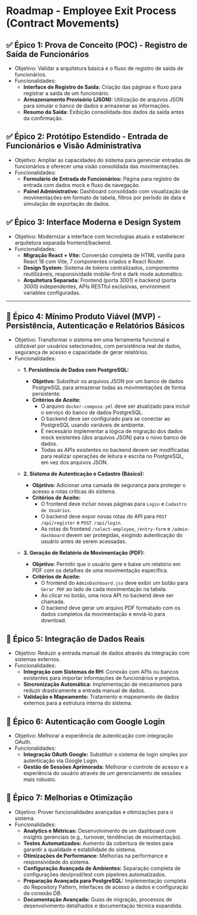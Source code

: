 # Roadmap - Employee Exit Process (Contract Movements)

## ✅ Épico 1: Prova de Conceito (POC) - Registro de Saída de Funcionários
- Objetivo: Validar a arquitetura básica e o fluxo de registro de saída de funcionários.
- Funcionalidades:
  - **Interface de Registro de Saída:** Criação das páginas e fluxo para registrar a saída de um funcionário.
  - **Armazenamento Provisório (JSON):** Utilização de arquivos JSON para simular o banco de dados e armazenar as informações.
  - **Resumo da Saída:** Exibição consolidada dos dados da saída antes da confirmação.

## ✅ Épico 2: Protótipo Estendido - Entrada de Funcionários e Visão Administrativa
- Objetivo: Ampliar as capacidades do sistema para gerenciar entradas de funcionários e oferecer uma visão consolidada das movimentações.
- Funcionalidades:
  - **Formulário de Entrada de Funcionários:** Página para registro de entrada com dados mock e fluxo de navegação.
  - **Painel Administrativo:** Dashboard consolidado com visualização de movimentações em formato de tabela, filtros por período de data e simulação de exportação de dados.

## ✅ Épico 3: Interface Moderna e Design System
- Objetivo: Modernizar a interface com tecnologias atuais e estabelecer arquitetura separada frontend/backend.
- Funcionalidades:
  - **Migração React + Vite:** Conversão completa de HTML vanilla para React 18 com Vite, 7 componentes criados e React Router.
  - **Design System:** Sistema de tokens centralizados, componentes reutilizáveis, responsividade mobile-first e dark mode automático.
  - **Arquitetura Separada:** Frontend (porta 3001) e backend (porta 3000) independentes, APIs RESTful exclusivas, environment variables configuradas.

---

## 🔮 Épico 4: Mínimo Produto Viável (MVP) - Persistência, Autenticação e Relatórios Básicos
- Objetivo: Transformar o sistema em uma ferramenta funcional e utilizável por usuários selecionados, com persistência real de dados, segurança de acesso e capacidade de gerar relatórios.
- Funcionalidades:
  - **1. Persistência de Dados com PostgreSQL:**
    - **Objetivo:** Substituir os arquivos JSON por um banco de dados PostgreSQL para armazenar todas as movimentações de forma persistente.
    - **Critérios de Aceite:**
      - O arquivo `docker-compose.yml` deve ser atualizado para incluir o serviço do banco de dados PostgreSQL.
      - O backend deve ser configurado para se conectar ao PostgreSQL usando variáveis de ambiente.
      - É necessário implementar a lógica de migração dos dados mock existentes (dos arquivos JSON) para o novo banco de dados.
      - Todas as APIs existentes no backend devem ser modificadas para realizar operações de leitura e escrita no PostgreSQL, em vez dos arquivos JSON.

  - **2. Sistema de Autenticação e Cadastro (Básico):**
    - **Objetivo:** Adicionar uma camada de segurança para proteger o acesso a rotas críticas do sistema.
    - **Critérios de Aceite:**
      - O frontend deve incluir novas páginas para `Login` e `Cadastro de Usuários`.
      - O backend deve expor novas rotas de API para `POST /api/register` e `POST /api/login`.
      - As rotas do frontend `/select-employee`, `/entry-form` e `/admin-dashboard` devem ser protegidas, exigindo autenticação do usuário antes de serem acessadas.

  - **3. Geração de Relatório de Movimentação (PDF):**
    - **Objetivo:** Permitir que o usuário gere e baixe um relatório em PDF com os detalhes de uma movimentação específica.
    - **Critérios de Aceite:**
      - O frontend do `AdminDashboard.jsx` deve exibir um botão para `Gerar PDF` ao lado de cada movimentação na tabela.
      - Ao clicar no botão, uma nova API no backend deve ser chamada.
      - O backend deve gerar um arquivo PDF formatado com os dados completos da movimentação e enviá-lo para download.

## 🔮 Épico 5: Integração de Dados Reais
- Objetivo: Reduzir a entrada manual de dados através da integração com sistemas externos.
- Funcionalidades:
  - **Integração com Sistemas de RH:** Conexão com APIs ou bancos existentes para importar informações de funcionários e projetos.
  - **Sincronização Automática:** Implementação de mecanismos para reduzir drasticamente a entrada manual de dados.
  - **Validação e Mapeamento:** Tratamento e mapeamento de dados externos para a estrutura interna do sistema.

## 🔮 Épico 6: Autenticação com Google Login
- Objetivo: Melhorar a experiência de autenticação com integração OAuth.
- Funcionalidades:
  - **Integração OAuth Google:** Substituir o sistema de login simples por autenticação via Google Login.
  - **Gestão de Sessões Aprimorada:** Melhorar o controle de acesso e a experiência do usuário através de um gerenciamento de sessões mais robusto.

## 🔮 Épico 7: Melhorias e Otimização
- Objetivo: Prover funcionalidades avançadas e otimizações para o sistema.
- Funcionalidades:
  - **Analytics e Métricas:** Desenvolvimento de um dashboard com insights gerenciais (e.g., turnover, tendências de movimentação).
  - **Testes Automatizados:** Aumento da cobertura de testes para garantir a qualidade e estabilidade do sistema.
  - **Otimizações de Performance:** Melhorias na performance e responsividade do sistema.
  - **Configuração Avançada de Ambientes:** Separação completa de configurações dev/prod/test com pipelines automatizados.
  - **Preparação Avançada para PostgreSQL:** Implementação completa do Repository Pattern, interfaces de acesso a dados e configuração de conexão DB.
  - **Documentação Avançada:** Guias de migração, processos de desenvolvimento detalhados e documentação técnica expandida.